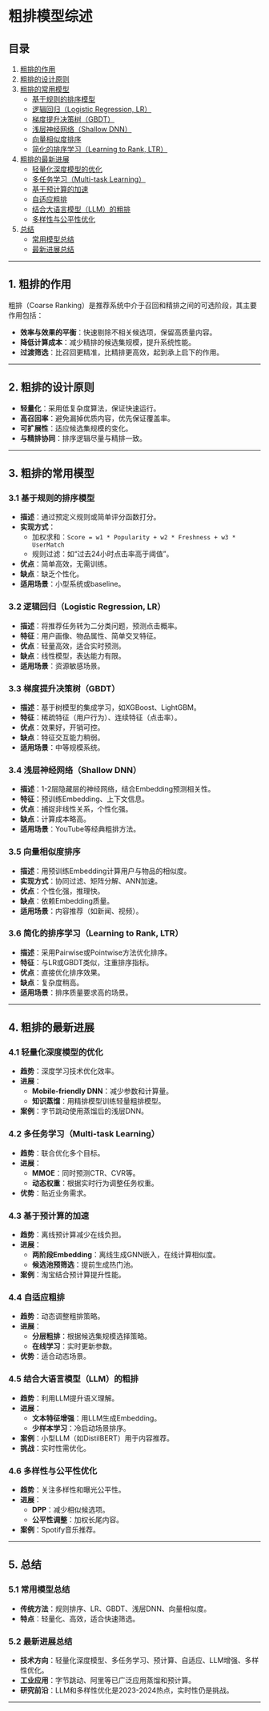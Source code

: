 # 粗排模型综述

## 目录
1. [粗排的作用](#1-粗排的作用)
2. [粗排的设计原则](#2-粗排的设计原则)
3. [粗排的常用模型](#3-粗排的常用模型)
   - [基于规则的排序模型](#31-基于规则的排序模型)
   - [逻辑回归（Logistic Regression, LR）](#32-逻辑回归logistic-regression-lr)
   - [梯度提升决策树（GBDT）](#33-梯度提升决策树gbdt)
   - [浅层神经网络（Shallow DNN）](#34-浅层神经网络shallow-dnn)
   - [向量相似度排序](#35-向量相似度排序)
   - [简化的排序学习（Learning to Rank, LTR）](#36-简化的排序学习learning-to-rank-ltr)
4. [粗排的最新进展](#4-粗排的最新进展)
   - [轻量化深度模型的优化](#41-轻量化深度模型的优化)
   - [多任务学习（Multi-task Learning）](#42-多任务学习multi-task-learning)
   - [基于预计算的加速](#43-基于预计算的加速)
   - [自适应粗排](#44-自适应粗排)
   - [结合大语言模型（LLM）的粗排](#45-结合大语言模型llm的粗排)
   - [多样性与公平性优化](#46-多样性与公平性优化)
5. [总结](#5-总结)
   - [常用模型总结](#51-常用模型总结)
   - [最新进展总结](#52-最新进展总结)

---

## 1. 粗排的作用
粗排（Coarse Ranking）是推荐系统中介于召回和精排之间的可选阶段，其主要作用包括：
- **效率与效果的平衡**：快速剔除不相关候选项，保留高质量内容。
- **降低计算成本**：减少精排的候选集规模，提升系统性能。
- **过渡筛选**：比召回更精准，比精排更高效，起到承上启下的作用。

---

## 2. 粗排的设计原则
- **轻量化**：采用低复杂度算法，保证快速运行。
- **高召回率**：避免漏掉优质内容，优先保证覆盖率。
- **可扩展性**：适应候选集规模的变化。
- **与精排协同**：排序逻辑尽量与精排一致。

---

## 3. 粗排的常用模型

### 3.1 基于规则的排序模型
- **描述**：通过预定义规则或简单评分函数打分。
- **实现方式**：
  - 加权求和：`Score = w1 * Popularity + w2 * Freshness + w3 * UserMatch`
  - 规则过滤：如“过去24小时点击率高于阈值”。
- **优点**：简单高效，无需训练。
- **缺点**：缺乏个性化。
- **适用场景**：小型系统或baseline。

### 3.2 逻辑回归（Logistic Regression, LR）
- **描述**：将推荐任务转为二分类问题，预测点击概率。
- **特征**：用户画像、物品属性、简单交叉特征。
- **优点**：轻量高效，适合实时预测。
- **缺点**：线性模型，表达能力有限。
- **适用场景**：资源敏感场景。

### 3.3 梯度提升决策树（GBDT）
- **描述**：基于树模型的集成学习，如XGBoost、LightGBM。
- **特征**：稀疏特征（用户行为）、连续特征（点击率）。
- **优点**：效果好，开销可控。
- **缺点**：特征交互能力稍弱。
- **适用场景**：中等规模系统。

### 3.4 浅层神经网络（Shallow DNN）
- **描述**：1-2层隐藏层的神经网络，结合Embedding预测相关性。
- **特征**：预训练Embedding、上下文信息。
- **优点**：捕捉非线性关系，个性化强。
- **缺点**：计算成本略高。
- **适用场景**：YouTube等经典粗排方法。

### 3.5 向量相似度排序
- **描述**：用预训练Embedding计算用户与物品的相似度。
- **实现方式**：协同过滤、矩阵分解、ANN加速。
- **优点**：个性化强，推理快。
- **缺点**：依赖Embedding质量。
- **适用场景**：内容推荐（如新闻、视频）。

### 3.6 简化的排序学习（Learning to Rank, LTR）
- **描述**：采用Pairwise或Pointwise方法优化排序。
- **特征**：与LR或GBDT类似，注重排序指标。
- **优点**：直接优化排序效果。
- **缺点**：复杂度稍高。
- **适用场景**：排序质量要求高的场景。

---

## 4. 粗排的最新进展

### 4.1 轻量化深度模型的优化
- **趋势**：深度学习技术优化效率。
- **进展**：
  - **Mobile-friendly DNN**：减少参数和计算量。
  - **知识蒸馏**：用精排模型训练轻量粗排模型。
- **案例**：字节跳动使用蒸馏后的浅层DNN。

### 4.2 多任务学习（Multi-task Learning）
- **趋势**：联合优化多个目标。
- **进展**：
  - **MMOE**：同时预测CTR、CVR等。
  - **动态权重**：根据实时行为调整任务权重。
- **优势**：贴近业务需求。

### 4.3 基于预计算的加速
- **趋势**：离线预计算减少在线负担。
- **进展**：
  - **两阶段Embedding**：离线生成GNN嵌入，在线计算相似度。
  - **候选池预筛选**：提前生成热门池。
- **案例**：淘宝结合预计算提升性能。

### 4.4 自适应粗排
- **趋势**：动态调整粗排策略。
- **进展**：
  - **分层粗排**：根据候选集规模选择策略。
  - **在线学习**：实时更新参数。
- **优势**：适合动态场景。

### 4.5 结合大语言模型（LLM）的粗排
- **趋势**：利用LLM提升语义理解。
- **进展**：
  - **文本特征增强**：用LLM生成Embedding。
  - **少样本学习**：冷启动场景排序。
- **案例**：小型LLM（如DistilBERT）用于内容推荐。
- **挑战**：实时性需优化。

### 4.6 多样性与公平性优化
- **趋势**：关注多样性和曝光公平性。
- **进展**：
  - **DPP**：减少相似候选项。
  - **公平性调整**：加权长尾内容。
- **案例**：Spotify音乐推荐。

---

## 5. 总结

### 5.1 常用模型总结
- **传统方法**：规则排序、LR、GBDT、浅层DNN、向量相似度。
- **特点**：轻量化、高效，适合快速筛选。

### 5.2 最新进展总结
- **技术方向**：轻量化深度模型、多任务学习、预计算、自适应、LLM增强、多样性优化。
- **工业应用**：字节跳动、阿里等已广泛应用蒸馏和预计算。
- **研究前沿**：LLM和多样性优化是2023-2024热点，实时性仍是挑战。

---
